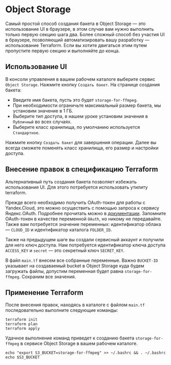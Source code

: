 # Object Storage
Самый простой способ создания бакета в Object Storage — это использование UI в браузере, в этом случае вам нужно выполнить только первую секцию шага два. Более сложный способ без участия UI в браузере, позволяющий автоматизировать вашу разработку — использование Terraform. Если вы хотите двигаться этим путем пропустите первую секцию и выполняйте до конца.

## Использование UI

В консоли управления в вашем рабочем каталоге выберите сервис `Object Storage`. Нажмите кнопку `Создать бакет`.
На странице создания бакета:
* Введите имя бакета, пусть это будет `storage-for-ffmpeg`.
* При необходимости ограничьте максимальный размер бакета, мы установим значение в 1 ГБ.
* Выберите тип доступа, в нашем уроке установим значения в  `Публичный` во всех случаях.
* Выберите класс хранилища, по умолчанию используется `Стандартное`.

Нажмите кнопку `Создать бакет` для завершения операции. Далее вы всегда сможете поменять класс хранилища, его размер и настройки доступа.

## Внесение правок в спецификацию Terraform

Альтернативный путь создания бакета позволяет избежать использования UI. Для этого потребуется использовать утилиту terraform.

Прежде всего необходимо получить OAuth-токен для работы с Yandex.Cloud, это можно осуществить с помощью запроса к сервису Яндекс.OAuth.  Подробнее прочитать можно в [документации](https://cloud.yandex.ru/docs/iam/concepts/authorization/oauth-token). 
Запомните OAuth-токен в качестве переменной `OAuth`, но никому не передавайте. Также вам потребуется значение переменных: идентификатор облака — `CLOUD_ID` и идентификатор каталога `FOLDER_ID`. 

Также на предыдущем шаге вы создали сервисный аккаунт и получили для него ключ доступа. 
Нам потребуется идентификатор ключа доступа `ACCESS_KEY` и `secret` — это секретный ключ `SECRET_KEY`.

В файл `main.tf` внесем все собранные переменные. Важно `BUCKET-ID` указывает на создаваемый bucket в Object Storage куда будем загружать файлы, допустим переменная будет равна `storage-for-ffmpeg`. Сохраним все значения. 

## Применение Terraform

После внесения правок, находясь в каталоге с файлом  `main.tf` последовательно выполните следующие команды:

    terraform init
    terraform plan
    terraform apply

Удачное выполнение команд приведет к созданию бакета `storage-for-ffmpeg` в сервисе Object Storage в вашем рабочем каталоге.

    echo "export S3_BUCKET=storage-for-ffmpeg" >> ~/.bashrc && . ~/.bashrc
    echo $S3_BUCKET